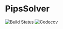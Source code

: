 # PipsSolver

[![Build Status](https://travis-ci.com/jalving/MGPipsSolver.jl.svg?branch=master)](https://travis-ci.com/jalving/MGPipsSolver.jl)
[![Codecov](https://codecov.io/gh/jalving/MGPipsSolver.jl/branch/master/graph/badge.svg)](https://codecov.io/gh/jalving/MGPipsSolver.jl)
